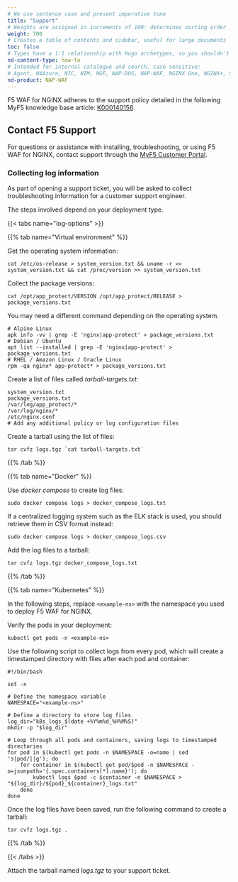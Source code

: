 ```yaml
---
# We use sentence case and present imperative tone
title: "Support"
# Weights are assigned in increments of 100: determines sorting order
weight: 700
# Creates a table of contents and sidebar, useful for large documents
toc: false
# Types have a 1:1 relationship with Hugo archetypes, so you shouldn't need to change this
nd-content-type: how-to
# Intended for internal catalogue and search, case sensitive:
# Agent, N4Azure, NIC, NIM, NGF, NAP-DOS, NAP-WAF, NGINX One, NGINX+, Solutions, Unit
nd-product: NAP-WAF
---
```


F5 WAF for NGINX adheres to the support policy detailed in the following MyF5 knowledge base article: [K000140156](https://my.f5.com/manage/s/article/K000140156).

## Contact F5 Support

For questions or assistance with installing, troubleshooting, or using F5 WAF for NGINX, contact support through the [MyF5 Customer Portal](https://account.f5.com/myf5).

### Collecting log information

As part of opening a support ticket, you will be asked to collect troubleshooting information for a customer support engineer.

The steps involved depend on your deployment type.

{{< tabs name="log-options" >}}

{{% tab name="Virtual environment" %}}

Get the operating system information:

```shell
cat /etc/os-release > system_version.txt && uname -r >> system_version.txt && cat /proc/version >> system_version.txt
```

Collect the package versions:

```shell
cat /opt/app_protect/VERSION /opt/app_protect/RELEASE > package_versions.txt
```

You may need a different command depending on the operating system.

```shell
# Alpine Linux
apk info -vv | grep -E 'nginx|app-protect' > package_versions.txt
# Debian / Ubuntu
apt list --installed | grep -E 'nginx|app-protect' > package_versions.txt
# RHEL / Amazon Linux / Oracle Linux
rpm -qa nginx* app-protect* > package_versions.txt
```

Create a list of files called _tarball-targets.txt_:

```text
system_version.txt
package_versions.txt
/var/log/app_protect/*
/var/log/nginx/*
/etc/nginx.conf
# Add any additional policy or log configuration files
```

Create a tarball using the list of files:

```shell
tar cvfz logs.tgz `cat tarball-targets.txt`
```

{{% /tab %}}

{{% tab name="Docker" %}}

Use _docker compose_ to create log files:

```shell
sudo docker compose logs > docker_compose_logs.txt
```

If a centralized logging system such as the ELK stack is used, you should retrieve them in CSV format instead:

```shell
sudo docker compose logs > docker_compose_logs.csv
```

Add the log files to a tarball:

```shell
tar cvfz logs.tgz docker_compose_logs.txt
```

{{% /tab %}}

{{% tab name="Kubernetes" %}}

In the following steps, replace `<example-ns>` with the namespace you used to deploy F5 WAF for NGINX.

Verify the pods in your deployment:

```shell
kubectl get pods -n <example-ns>
```

Use the following script to collect logs from every pod, which will create a timestamped directory with files after each pod and container:

```shell
#!/bin/bash

set -x

# Define the namespace variable
NAMESPACE="<example-ns>"

# Define a directory to store log files
log_dir="k8s_logs_$(date +%Y%m%d_%H%M%S)"
mkdir -p "$log_dir"

# Loop through all pods and containers, saving logs to timestamped directories
for pod in $(kubectl get pods -n $NAMESPACE -o=name | sed 's|pod/||g'); do
    for container in $(kubectl get pod/$pod -n $NAMESPACE -o=jsonpath='{.spec.containers[*].name}'); do
        kubectl logs $pod -c $container -n $NAMESPACE > "${log_dir}/${pod}_${container}_logs.txt"
    done
done
```

Once the log files have been saved, run the following command to create a tarball:

```shell
tar cvfz logs.tgz .
```


{{% /tab %}}

{{< /tabs >}}

Attach the tarball named _logs.tgz_ to your support ticket.
